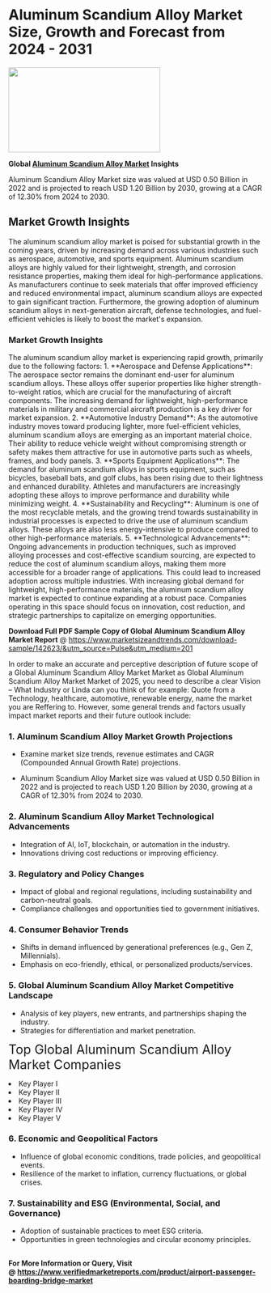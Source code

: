 <H1>Aluminum Scandium Alloy Market Size, Growth and Forecast from 2024 - 2031</H1><img class="aligncenter size-medium wp-image-584254" src="https://thirdeyenews.in/wp-content/uploads/2024/09/Global-Market-Research-300x168.jpeg" alt="" width="300" height="168" /><p><strong>Global&nbsp;<a href="https://www.marketsizeandtrends.com/download-sample/142623/&amp;utm_source=Pulse&amp;utm_medium=201">Aluminum Scandium Alloy Market</a> Insights</strong></p><p>Aluminum Scandium Alloy Market size was valued at USD 0.50 Billion in 2022 and is projected to reach USD 1.20 Billion by 2030, growing at a CAGR of 12.30% from 2024 to 2030.</p><p><h2>Market Growth Insights</h2> The aluminum scandium alloy market is poised for substantial growth in the coming years, driven by increasing demand across various industries such as aerospace, automotive, and sports equipment. Aluminum scandium alloys are highly valued for their lightweight, strength, and corrosion resistance properties, making them ideal for high-performance applications. As manufacturers continue to seek materials that offer improved efficiency and reduced environmental impact, aluminum scandium alloys are expected to gain significant traction. Furthermore, the growing adoption of aluminum scandium alloys in next-generation aircraft, defense technologies, and fuel-efficient vehicles is likely to boost the market's expansion. <h3>Market Growth Insights</h3> The aluminum scandium alloy market is experiencing rapid growth, primarily due to the following factors: 1. **Aerospace and Defense Applications**: The aerospace sector remains the dominant end-user for aluminum scandium alloys. These alloys offer superior properties like higher strength-to-weight ratios, which are crucial for the manufacturing of aircraft components. The increasing demand for lightweight, high-performance materials in military and commercial aircraft production is a key driver for market expansion. 2. **Automotive Industry Demand**: As the automotive industry moves toward producing lighter, more fuel-efficient vehicles, aluminum scandium alloys are emerging as an important material choice. Their ability to reduce vehicle weight without compromising strength or safety makes them attractive for use in automotive parts such as wheels, frames, and body panels. 3. **Sports Equipment Applications**: The demand for aluminum scandium alloys in sports equipment, such as bicycles, baseball bats, and golf clubs, has been rising due to their lightness and enhanced durability. Athletes and manufacturers are increasingly adopting these alloys to improve performance and durability while minimizing weight. 4. **Sustainability and Recycling**: Aluminum is one of the most recyclable metals, and the growing trend towards sustainability in industrial processes is expected to drive the use of aluminum scandium alloys. These alloys are also less energy-intensive to produce compared to other high-performance materials. 5. **Technological Advancements**: Ongoing advancements in production techniques, such as improved alloying processes and cost-effective scandium sourcing, are expected to reduce the cost of aluminum scandium alloys, making them more accessible for a broader range of applications. This could lead to increased adoption across multiple industries. With increasing global demand for lightweight, high-performance materials, the aluminum scandium alloy market is expected to continue expanding at a robust pace. Companies operating in this space should focus on innovation, cost reduction, and strategic partnerships to capitalize on emerging opportunities. </p><p><span class=""><strong>Download Full PDF Sample Copy of Global Aluminum Scandium Alloy Market Report</strong> @ <a href="https://www.marketsizeandtrends.com/download-sample/142623/&amp;utm_source=Pulse&amp;utm_medium=201" target="_blank">https://www.marketsizeandtrends.com/download-sample/142623/&amp;utm_source=Pulse&amp;utm_medium=201</a></span></p><p>In order to make an accurate and perceptive description of future scope of a Global&nbsp;Aluminum Scandium Alloy Market Market as Global&nbsp;Aluminum Scandium Alloy Market Market of 2025, you need to describe a clear Vision &ndash; What Industry or Linda can you think of for example: Quote from a Technology, healthcare, automotive, renewable energy, name the market you are Reffering to. However, some general trends and factors usually impact market reports and their future outlook include:</p><h3>1.&nbsp;<strong>Aluminum Scandium Alloy Market Growth Projections</strong></h3><ul><li>Examine market size trends, revenue estimates and CAGR (Compounded Annual Growth Rate) projections.</li><li><p>Aluminum Scandium Alloy Market size was valued at USD 0.50 Billion in 2022 and is projected to reach USD 1.20 Billion by 2030, growing at a CAGR of 12.30% from 2024 to 2030.</p></li></ul><h3>2.&nbsp;<strong>Aluminum Scandium Alloy Market Technological Advancements</strong></h3><ul><li>Integration of AI, IoT, blockchain, or automation in the industry.</li><li>Innovations driving cost reductions or improving efficiency.</li></ul><h3>3.&nbsp;<strong>Regulatory and Policy Changes</strong></h3><ul><li>Impact of global and regional regulations, including sustainability and carbon-neutral goals.</li><li>Compliance challenges and opportunities tied to government initiatives.</li></ul><h3>4.&nbsp;<strong>Consumer Behavior Trends</strong></h3><ul><li>Shifts in demand influenced by generational preferences (e.g., Gen Z, Millennials).</li><li>Emphasis on eco-friendly, ethical, or personalized products/services.</li></ul><h3>5.&nbsp;<strong>Global Aluminum Scandium Alloy Market Competitive Landscape</strong></h3><ul><li>Analysis of key players, new entrants, and partnerships shaping the industry.</li><li>Strategies for differentiation and market penetration.</li></ul><p data-pm-slice="1 1 []"><span style="color: inherit; font-family: inherit; font-size: 25px;">Top Global Aluminum Scandium Alloy Market Companies</span></p><div class="" data-test-id=""><p><li>Key Player I</li><li> Key Player II</li><li> Key Player III</li><li> Key Player IV</li><li> Key Player V</li></p></div><h3>6.&nbsp;<strong>Economic and Geopolitical Factors</strong></h3><ul><li>Influence of global economic conditions, trade policies, and geopolitical events.</li><li>Resilience of the market to inflation, currency fluctuations, or global crises.</li></ul><h3>7.&nbsp;<strong>Sustainability and ESG (Environmental, Social, and Governance)</strong></h3><ul><li>Adoption of sustainable practices to meet ESG criteria.</li><li>Opportunities in green technologies and circular economy principles.</li></ul><h2><strong style="font-size: 14px;">For More Information or Query, Visit @&nbsp;</strong><a style="background-color: #ffffff; font-size: 14px;" href="https://www.marketsizeandtrends.com/report/aluminum-scandium-alloy-market/" target="_blank">https://www.verifiedmarketreports.com/product/airport-passenger-boarding-bridge-market</a></h2>

